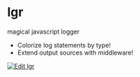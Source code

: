 # lgr

magical javascript logger

- Colorize log statements by type!
- Extend output sources with middleware!

[![Edit lgr](https://codesandbox.io/static/img/play-codesandbox.svg)](https://codesandbox.io/s/lgr-6fxyr?fontsize=14)
